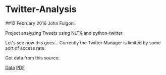 # Twitter-Analysis

##12 February 2016 John Fulgoni

Project analyzing Tweets using NLTK and python-twitter.

Let's see how this goes...
Currently the Twitter Manager is limited by some sort of access rate.

Got data from this source:

[Data](https://archive.org/details/twitter_cikm_2010)
[PDF](https://ia800501.us.archive.org/32/items/twitter_cikm_2010/twitter_cikm_2010.pdf)